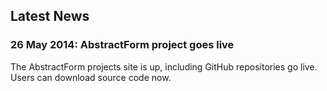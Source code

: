 Latest News
-----------

### 26 May 2014: AbstractForm project goes live

The AbstractForm projects site is up, including GitHub repositories go live. Users can download source code now.
